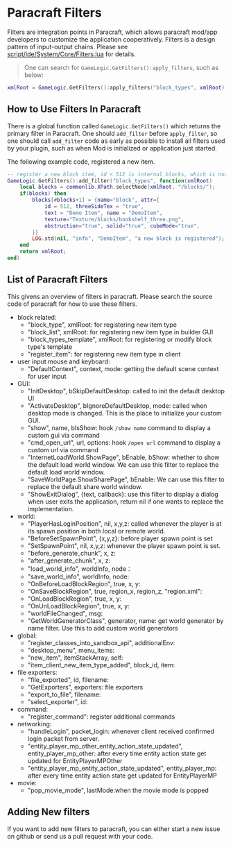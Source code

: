 # Paracraft Filters
Filters are integration points in Paracraft, which allows paracraft mod/app developers to customize the application cooperatively. 
Filters is a design pattern of input-output chains. Please see [script/ide/System/Core/Filters.lua](https://github.com/NPLPackages/main/blob/master/script/ide/System/Core/Filters.lua) for details.

> One can search for `GameLogic.GetFilters():apply_filters`, such as below:

```lua
xmlRoot = GameLogic.GetFilters():apply_filters("block_types", xmlRoot);
```

## How to Use Filters In Paracraft
There is a global function called `GameLogic.GetFilters()` which returns the primary filter in Paracraft. 
One should `add_filter` before `apply_filter`, so one should call `add_filter` code as early as possible to install all filters used by your plugin, such as when Mod is initialized or application just started. 

The following example code, registered a new item.
```lua
-- register a new block item, id < 512 is internal blocks, which is not recommended to modify. 
GameLogic.GetFilters():add_filter("block_types", function(xmlRoot) 
	local blocks = commonlib.XPath.selectNode(xmlRoot, "/blocks/");
	if(blocks) then
		blocks[#blocks+1] = {name="block", attr={
			id = 512, threeSideTex = "true",
			text = "Demo Item", name = "DemoItem",
			texture="Texture/blocks/bookshelf_three.png",
			obstruction="true", solid="true", cubeMode="true",
		}}
		LOG.std(nil, "info", "DemoItem", "a new block is registered");
	end
	return xmlRoot;
end)
```

## List of Paracraft Filters
This givens an overview of filters in paracraft. Please search the source code of paracraft for how to use these filters. 

- block related:
  - "block_type", xmlRoot: for registering new item type
  - "block_list", xmlRoot: for registering new item type in builder GUI
  - "block_types_template", xmlRoot: for registering or modify block type's template
  - "register_item": for registering new item type in client
- user input mouse and keyboard:
  - "DefaultContext", context, mode: getting the default scene context for user input
- GUI:
  - "InitDesktop", bSkipDefaultDesktop: called to init the default desktop UI
  - "ActivateDesktop", bIgnoreDefaultDesktop, mode: called when desktop mode is changed. This is the place to initialize your custom GUI. 
  - "show", name, bIsShow: hook `/show name` command to display a custom gui via command
  - "cmd_open_url", url, options: hook `/open url` command to display a custom url via command
  - "InternetLoadWorld.ShowPage", bEnable, bShow: whether to show the default load world window. We can use this filter to replace the default load world window.
  - "SaveWorldPage.ShowSharePage", bEnable: We can use this filter to replace the default share world window.
  - "ShowExitDialog", {text, callback}: use this filter to display a dialog when user exits the application, return nil if one wants to replace the implementation.
- world:
  - "PlayerHasLoginPosition", nil, x,y,z: called whenever the player is at its spawn position in both local or remote world.
  - "BeforeSetSpawnPoint", {x,y,z}: before player spawn point is set
  - "SetSpawnPoint", nil, x,y,z: whenever the player spawn point is set. 
  - "before_generate_chunk", x, z:
  - "after_generate_chunk", x, z:
  - "load_world_info", worldInfo, node：
  - "save_world_info", worldInfo, node:
  - "OnBeforeLoadBlockRegion", true, x, y:
  - "OnSaveBlockRegion", true, region_x, region_z, "region.xml":
  - "OnLoadBlockRegion", true, x, y:
  - "OnUnLoadBlockRegion", true, x, y:
  - "worldFileChanged", msg:
  - "GetWorldGeneratorClass", generator, name: get world generator by name filter. Use this to add custom world generators
- global:
  - "register_classes_into_sandbox_api", additionalEnv:
  - "desktop_menu", menu_items:
  - "new_item", itemStackArray, self:
  - "item_client_new_item_type_added", block_id, item:
- file exporters:
  - "file_exported", id, filename:
  - "GetExporters", exporters: file exporters
  - "export_to_file", filename:
  - "select_exporter", id:
- command:
  - "register_command": register additional commands
- networking:
  - "handleLogin", packet_login: whenever client received confirmed login packet from server. 
  - "entity_player_mp_other_entity_action_state_updated", entity_player_mp_other: after every time entity action state get updated for EntityPlayerMPOther
  - "entity_player_mp_entity_action_state_updated", entity_player_mp: after every time entity action state get updated for EntityPlayerMP
- movie: 
  - "pop_movie_mode", lastMode:when the movie mode is popped
## Adding New filters
If you want to add new filters to paracraft, you can either start a new issue on github or send us a pull request with your code. 
